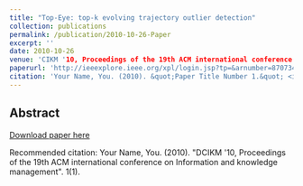```yaml
---
title: "Top-Eye: top-k evolving trajectory outlier detection"
collection: publications
permalink: /publication/2010-10-26-Paper
excerpt: ''
date: 2010-10-26
venue: 'CIKM '10, Proceedings of the 19th ACM international conference on Information and knowledge management'
paperurl: 'http://ieeexplore.ieee.org/xpl/login.jsp?tp=&arnumber=870734&url=http%3A%2F%2Fieeexplore.ieee.org%2Fxpls%2Fabs_all.jsp%3Farnumber%3D870734'
citation: 'Your Name, You. (2010). &quot;Paper Title Number 1.&quot; <i>CIKM '10, Proceedings of the 19th ACM international conference on Information and knowledge management</i>. 1(1).'
---
```


Abstract
-------- 

    
[Download paper here](http://ieeexplore.ieee.org/xpl/login.jsp?tp=&arnumber=870734&url=http%3A%2F%2Fieeexplore.ieee.org%2Fxpls%2Fabs_all.jsp%3Farnumber%3D870734)

Recommended citation: Your Name, You. (2010). "DCIKM '10, Proceedings of the 19th ACM international conference on Information and knowledge management". 1(1).
